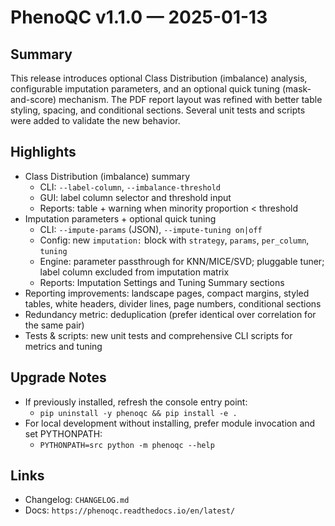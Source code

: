 PhenoQC v1.1.0 — 2025-01-13
===========================

Summary
-------

This release introduces optional Class Distribution (imbalance) analysis, configurable imputation parameters, and an optional quick tuning (mask-and-score) mechanism. The PDF report layout was refined with better table styling, spacing, and conditional sections. Several unit tests and scripts were added to validate the new behavior.

Highlights
---------

- Class Distribution (imbalance) summary
  - CLI: `--label-column`, `--imbalance-threshold`
  - GUI: label column selector and threshold input
  - Reports: table + warning when minority proportion < threshold
- Imputation parameters + optional quick tuning
  - CLI: `--impute-params` (JSON), `--impute-tuning on|off`
  - Config: new `imputation:` block with `strategy`, `params`, `per_column`, `tuning`
  - Engine: parameter passthrough for KNN/MICE/SVD; pluggable tuner; label column excluded from imputation matrix
  - Reports: Imputation Settings and Tuning Summary sections
- Reporting improvements: landscape pages, compact margins, styled tables, white headers, divider lines, page numbers, conditional sections
- Redundancy metric: deduplication (prefer identical over correlation for the same pair)
- Tests & scripts: new unit tests and comprehensive CLI scripts for metrics and tuning

Upgrade Notes
-------------

- If previously installed, refresh the console entry point:
  - `pip uninstall -y phenoqc && pip install -e .`
- For local development without installing, prefer module invocation and set PYTHONPATH:
  - `PYTHONPATH=src python -m phenoqc --help`

Links
-----

- Changelog: `CHANGELOG.md`
- Docs: `https://phenoqc.readthedocs.io/en/latest/`